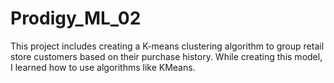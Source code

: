 # Prodigy_ML_02
This project includes creating a K-means clustering algorithm to group retail store customers based on their purchase history. While creating this model, I learned how to use algorithms like KMeans.
